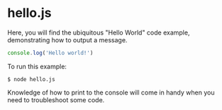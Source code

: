 # hello.js

Here, you will find the ubiquitous "Hello World" code example, demonstrating how
to output a message.

```js
console.log('Hello world!')
```

To run this example:

```no-highlight
$ node hello.js
```

Knowledge of how to print to the console will come in handy when you need to
troubleshoot some code.
